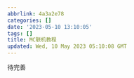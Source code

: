 ```yaml
---
abbrlink: 4a3a2e78
categories: []
date: '2023-05-10 13:10:05'
tags: []
title: MC联机教程
updated: Wed, 10 May 2023 05:10:08 GMT
---
```

待完善
